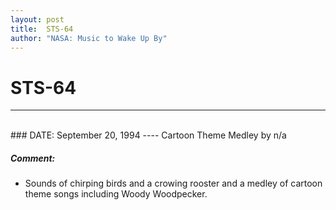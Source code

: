 ```yaml
---
layout: post
title:  STS-64
author: "NASA: Music to Wake Up By"
---
```


# STS-64
----
<br/>
### DATE: September 20, 1994
----
Cartoon Theme Medley by n/a

##### Comment:
* Sounds of chirping birds and a crowing rooster and a medley of cartoon theme songs including Woody Woodpecker.
